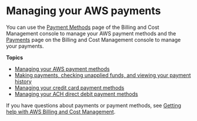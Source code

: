 # Managing your AWS payments<a name="manage-general"></a>

You can use the [Payment Methods](https://console.aws.amazon.com/billing/home#/paymentmethods) page of the Billing and Cost Management console to manage your AWS payment methods and the [Payments](https://console.aws.amazon.com/billing/home#/paymentsoverview) page on the Billing and Cost Management console to manage your payments\.

**Topics**
+ [Managing your AWS payment methods](manage-payment-method.md)
+ [Making payments, checking unapplied funds, and viewing your payment history](manage-making-a-payment.md)
+ [Managing your credit card payment methods](manage-cc.md)
+ [Managing your ACH direct debit payment methods](manage-debit.md)

If you have questions about payments or payment methods, see [Getting help with AWS Billing and Cost Management](billing-get-answers.md)\.